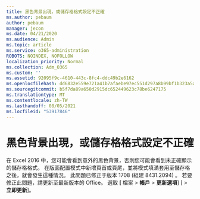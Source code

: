 ```yaml
---
title: 黑色背景出現，或儲存格格式設定不正確
ms.author: pebaum
author: pebaum
manager: jecon
ms.date: 04/21/2020
ms.audience: Admin
ms.topic: article
ms.service: o365-administration
ROBOTS: NOINDEX, NOFOLLOW
localization_priority: Normal
ms.collection: Adm_O365
ms.custom: ''
ms.assetid: 92095f9c-4610-443c-8fc4-ddc49b2e6162
ms.openlocfilehash: dd6832e559e721a41b7afaebe97ec551d297a8b99bf1b323a5a5680365eacfac
ms.sourcegitcommit: b5f7da89a650d2915dc652449623c78be6247175
ms.translationtype: MT
ms.contentlocale: zh-TW
ms.lasthandoff: 08/05/2021
ms.locfileid: "53917846"
---
```

# <a name="a-black-background-appears-or-cell-formatting-doesnt-look-right"></a>黑色背景出現，或儲存格格式設定不正確

在 Excel 2016 中，您可能會看到意外的黑色背景，否則您可能會看到未正確顯示的儲存格格式。 在版面配置模式中新增頁首或頁尾，並將模式填滿套用至儲存格之後，就會發生這種情況。 此問題已修正于版本 1708 (組建 8431.2094) 。 若要修正此問題，請更新至最新版本的 Office。 選取 **[** 檔案 \> **帳戶** \> **更新選項**] [ \> **立即更新**]。
  

